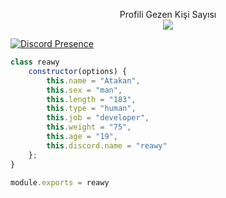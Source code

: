 <p align="center"> 
Profili Gezen Kişi Sayısı<br>
  
 <img src="https://profile-counter.glitch.me/reawyxd/count.svg" />
</p>

[![Discord Presence](https://lanyard-profile-readme.vercel.app/api/391938117919047680?hideDiscrim=true)](https://discord.com/users/391938117919047680)








```js
class reawy
    constructor(options) {
        this.name = "Atakan",
        this.sex = "man",
        this.length = "183",
        this.type = "human",
        this.job = "developer",
        this.weight = "75",
        this.age = "19",
        this.discord.name = "reawy"
    };
}

module.exports = reawy
